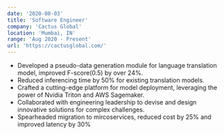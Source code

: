 ```yaml
---
date: '2020-08-03'
title: 'Software Engineer'
company: 'Cactus Global'
location: 'Mumbai, IN'
range: 'Aug 2020 - Present'
url: 'https://cactusglobal.com/'
---
```


- Developed a pseudo-data generation module for language translation model, improved F-score(0.5) by over 24%.
- Reduced inferencing time by 50% for existing translation models.
- Crafted a cutting-edge platform for model deployment, leveraging the power of Nvidia Triton and AWS Sagemaker.
- Collaborated with engineering leadership to devise and design innovative solutions for complex challenges.
- Spearheaded migration to mircoservices, reduced cost by 25% and improved latency by 30%
